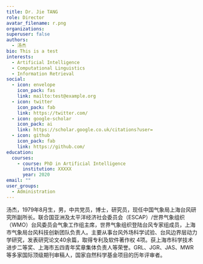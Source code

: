 ```yaml
---
title: Dr. Jie TANG
role: Director
avatar_filename: r.png
organizations:
superuser: false
authors:
  - 汤杰
bio: This is a test
interests:
  - Artificial Intelligence
  - Computational Linguistics
  - Information Retrieval
social:
  - icon: envelope
    icon_pack: fas
    link: mailto:test@example.org
  - icon: twitter
    icon_pack: fab
    link: https://twitter.com/
  - icon: google-scholar
    icon_pack: ai
    link: https://scholar.google.co.uk/citations?user=
  - icon: github
    icon_pack: fab
    link: https://github.com/
education:
  courses:
    - course: PhD in Artificial Intelligence
      institution: XXXXX
      year: 2020
email: ""
user_groups:
  - Administration
---
```

汤杰，1979年8月生，男，中共党员，博士，研究员，现任中国气象局上海台风研究所副所长。联合国亚洲及太平洋经济社会委员会（ESCAP）/世界气象组织（WMO）台风委员会气象工作组主席，世界气象组织登陆台风专家组成员，上海市气象局台风科技创新团队负责人。主要从事台风外场科学试验、台风边界层动力学研究，发表研究论文40余篇，取得专利及软件著作权 4项。获上海市科学技术进步二等奖、上海市五四青年奖章集体负责人等荣誉。GRL、JGR、JAS、MWR等多家国际顶级期刊审稿人，国家自然科学基金项目的历年评审者。